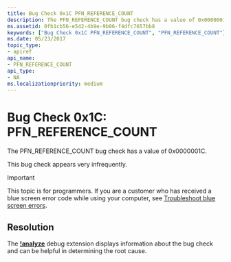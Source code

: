 ```yaml
---
title: Bug Check 0x1C PFN_REFERENCE_COUNT
description: The PFN_REFERENCE_COUNT bug check has a value of 0x0000001C.This bug check appears very infrequently.
ms.assetid: 0fb1cb56-e542-4b9e-9b06-f4dfc7657bb8
keywords: ["Bug Check 0x1C PFN_REFERENCE_COUNT", "PFN_REFERENCE_COUNT"]
ms.date: 05/23/2017
topic_type:
- apiref
api_name:
- PFN_REFERENCE_COUNT
api_type:
- NA
ms.localizationpriority: medium
---
```


# Bug Check 0x1C: PFN\_REFERENCE\_COUNT


The PFN\_REFERENCE\_COUNT bug check has a value of 0x0000001C.

This bug check appears very infrequently.

> [!IMPORTANT]
> This topic is for programmers. If you are a customer who has received a blue screen error code while using your computer, see [Troubleshoot blue screen errors](https://support.microsoft.com/help/14238/windows-10-troubleshoot-blue-screen-errors).

## Resolution
The [**!analyze**](https://docs.microsoft.com/windows-hardware/drivers/debugger/-analyze) debug extension displays information about the bug check and can be helpful in determining the root cause. 

 




